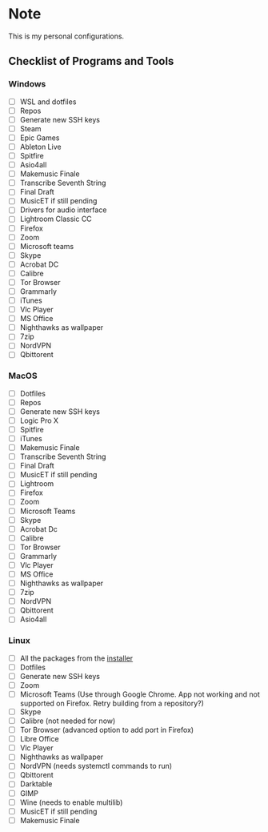 # Note

This is my personal configurations.

## Checklist of Programs and Tools

### Windows

- [ ] WSL and dotfiles
- [ ] Repos
- [ ] Generate new SSH keys
- [ ] Steam
- [ ] Epic Games
- [ ] Ableton Live
- [ ] Spitfire
- [ ] Asio4all
- [ ] Makemusic Finale
- [ ] Transcribe Seventh String
- [ ] Final Draft
- [ ] MusicET if still pending
- [ ] Drivers for audio interface
- [ ] Lightroom Classic CC
- [ ] Firefox
- [ ] Zoom
- [ ] Microsoft teams
- [ ] Skype
- [ ] Acrobat DC 
- [ ] Calibre
- [ ] Tor Browser
- [ ] Grammarly
- [ ] iTunes
- [ ] Vlc Player
- [ ] MS Office
- [ ] Nighthawks as wallpaper
- [ ] 7zip
- [ ] NordVPN
- [ ] Qbittorent

### MacOS

- [ ] Dotfiles
- [ ] Repos
- [ ] Generate new SSH keys
- [ ] Logic Pro X
- [ ] Spitfire
- [ ] iTunes
- [ ] Makemusic Finale
- [ ] Transcribe Seventh String
- [ ] Final Draft
- [ ] MusicET if still pending
- [ ] Lightroom
- [ ] Firefox
- [ ] Zoom
- [ ] Microsoft Teams
- [ ] Skype
- [ ] Acrobat Dc 
- [ ] Calibre
- [ ] Tor Browser
- [ ] Grammarly
- [ ] Vlc Player
- [ ] MS Office
- [ ] Nighthawks as wallpaper
- [ ] 7zip
- [ ] NordVPN
- [ ] Qbittorent
- [ ] Asio4all

### Linux

- [ ] All the packages from the
    [installer](https://github.com/mothighimire/arch_installer)
- [ ] Dotfiles
- [ ] Generate new SSH keys
- [ ] Zoom
- [ ] Microsoft Teams (Use through Google Chrome. App not working and not
  supported on Firefox. Retry building from a repository?)
- [ ] Skype
- [ ] Calibre (not needed for now)
- [ ] Tor Browser (advanced option to add port in Firefox)
- [ ] Libre Office 
- [ ] Vlc Player
- [ ] Nighthawks as wallpaper
- [ ] NordVPN (needs systemctl commands to run)
- [ ] Qbittorent
- [ ] Darktable
- [ ] GIMP
- [ ] Wine (needs to enable multilib)
- [ ] MusicET if still pending
- [ ] Makemusic Finale
